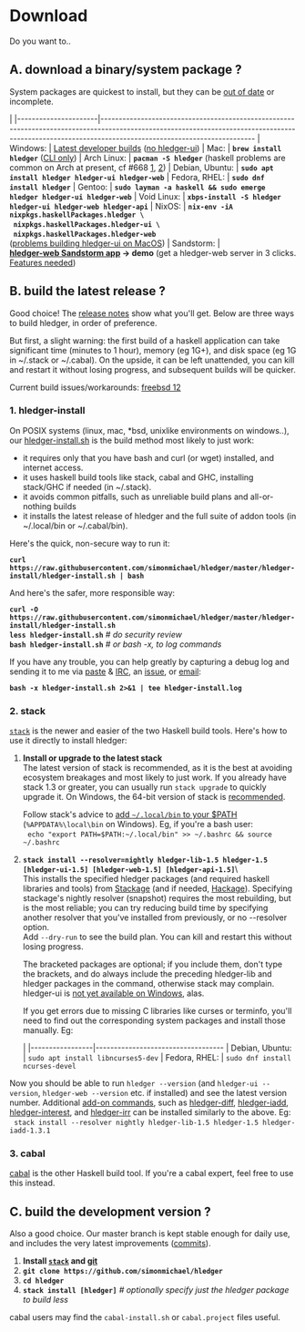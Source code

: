 # Download

Do you want to..
<a name="a"></a>

## A. download a binary/system package ?

<style>
tr { vertical-align:top; }
td { padding-bottom:.5em; padding-right:1em; }
td:first-of-type { 
  /* white-space:nowrap; */
  /* width:1%; */
}
a { white-space:nowrap; }
</style>

System packages are quickest to install, 
but they can be [out of date](https://repology.org/metapackage/hledger/badges) or incomplete. 


|
|----------------------|------------------------------------------------------------------------------------------------------------------------------------------------------------------------------------------------------
| Windows:             | [Latest developer builds](https://ci.appveyor.com/project/simonmichael/hledger/build/artifacts) ([no hledger-ui](https://github.com/jtdaugherty/vty/pull/1#issuecomment-297143444))
| Mac:                 | **`brew install hledger`** ([CLI only](https://github.com/simonmichael/hledger/issues/321#issuecomment-179920520))
| Arch Linux:          | **`pacman -S hledger`** (haskell problems are common on Arch at present, cf #668 [1](https://github.com/simonmichael/hledger/issues/668#issuecomment-352197500), [2](https://github.com/simonmichael/hledger/issues/668#issuecomment-355107667))
| Debian,&nbsp;Ubuntu: | **`sudo apt install hledger hledger-ui hledger-web`**
| Fedora,&nbsp;RHEL:   | **`sudo dnf install hledger`**
| Gentoo:              | **`sudo layman -a haskell && sudo emerge hledger hledger-ui hledger-web`**
| Void Linux:          | **`xbps-install -S hledger hledger-ui hledger-web hledger-api`**
| NixOS:               | **`nix-env -iA nixpkgs.haskellPackages.hledger \`<br>&nbsp;&nbsp;`nixpkgs.haskellPackages.hledger-ui \`<br>&nbsp;&nbsp;`nixpkgs.haskellPackages.hledger-web`** ([problems building hledger-ui on MacOS](https://github.com/simonmichael/hledger/issues/613))
| Sandstorm:           | **[hledger-web Sandstorm app](https://apps.sandstorm.io/app/8x12h6p0x0nrzk73hfq6zh2jxtgyzzcty7qsatkg7jfg2mzw5n90) -> demo** (get a hledger-web server in 3 clicks. [Features needed](https://github.com/simonmichael/hledger/issues/425))


<a name="b"></a>

## B. build the latest release ?

Good choice! The [release notes](release-notes.html) show what you'll get.
Below are three ways to build hledger, in order of preference.

But first, a slight warning: the first build of a haskell application can take
significant time (minutes to 1 hour), memory (eg 1G+), and disk space
(eg 1G in ~/.stack or ~/.cabal).  On the upside, it can be left
unattended, you can kill and restart it without losing progress, and
subsequent builds will be quicker.

Current build issues/workarounds:
[freebsd 12](https://github.com/simonmichael/hledger/issues/709)

### 1. hledger-install

On POSIX systems (linux, mac, *bsd, unixlike environments on windows..),
our [hledger-install.sh](https://github.com/simonmichael/hledger/tree/master/hledger-install)
is the build method most likely to just work:

- it requires only that you have bash and curl (or wget) installed, and internet access.
- it uses haskell build tools like stack, cabal and GHC, installing stack/GHC if needed (in ~/.stack).
- it avoids common pitfalls, such as unreliable build plans and all-or-nothing builds
- it installs the latest release of hledger and the full suite of addon tools
  (in ~/.local/bin or ~/.cabal/bin).

Here's the quick, non-secure way to run it:

 **`curl https://raw.githubusercontent.com/simonmichael/hledger/master/hledger-install/hledger-install.sh | bash`**

And here's the safer, more responsible way:

 **`curl -O https://raw.githubusercontent.com/simonmichael/hledger/master/hledger-install/hledger-install.sh`**\
 **`less hledger-install.sh`**  *# do security review*\
 **`bash hledger-install.sh`**  *# or bash -x, to log commands*

If you have any trouble, you can help greatly by capturing a debug log
and sending it to me via 
[paste](http://paste.hledger.org) & [IRC](http://irc.hledger.org),
an [issue](http://bugs.hledger.org),
or [email](docs.html#helpfeedback):

 **`bash -x hledger-install.sh 2>&1 | tee hledger-install.log`**

### 2. stack

[`stack`](http://haskell-lang.org/get-started) is the newer and easier of the two Haskell build tools.
Here's how to use it directly to install hledger:

1. **Install or upgrade to the latest stack**\
   The latest version of stack is recommended, as it is the best at avoiding ecosystem breakages and most likely to just work.
   If you already have stack 1.3 or greater, you can usually run `stack upgrade` to quickly upgrade it.
   On Windows, the 64-bit version of stack is [recommended](https://github.com/simonmichael/hledger/issues/275#issuecomment-123834252).
   <!-- On Arch, you [may need to also install GHC manually](https://github.com/simonmichael/hledger/issues/434).\ -->
   Follow stack's advice to 
   [add `~/.local/bin` to your \$PATH](https://docs.haskellstack.org/en/stable/install_and_upgrade/#path) (`%APPDATA%\local\bin` on Windows).
   Eg, if you're a bash user:\
   &nbsp;&nbsp;`echo "export PATH=$PATH:~/.local/bin" >> ~/.bashrc && source ~/.bashrc`

2. **`stack install --resolver=nightly hledger-lib-1.5 hledger-1.5 [hledger-ui-1.5] [hledger-web-1.5] [hledger-api-1.5]`**\   
   This installs the specified hledger packages (and required haskell libraries and tools) from [Stackage](https://www.stackage.org) (and if needed, [Hackage](http://hackage.haskell.org)).
   Specifying stackage's nightly resolver (snapshot) requires the most rebuilding, but is the most reliable;
   you can try reducing build time by specifying another resolver that you've installed from previously, or no --resolver option.\
   Add `--dry-run` to see the build plan. You can kill and restart this without losing progress.

    The bracketed packages are optional; if you include them, don't type the brackets, and do always 
    include the preceding hledger-lib and hledger packages in the command, otherwise stack may complain.
    hledger-ui is [not yet available on Windows](https://github.com/jtdaugherty/vty/pull/1#issuecomment-297143444), alas.

    If you get errors due to missing C libraries like curses or terminfo, you'll need to find out the corresponding
    system packages and install those manually. Eg:

    |
    |-----------------|-----------------------------------
    | Debian, Ubuntu: | `sudo apt install libncurses5-dev` 
    | Fedora, RHEL:   | `sudo dnf install ncurses-devel`

<!--
    If you need to build with an older GHC version for some reason, these commands should work
   (except on Mac Sierra which [requires at least GHC 8.0.2/lts-8](https://ghc.haskell.org/trac/ghc/ticket/12479)):\
   `stack install --resolver lts-7 hledger-lib-1.3 hledger-1.3 hledger-ui-1.3 hledger-web-1.3 hledger-api-1.3 brick-0.19 vty-5.15.1 data-clist-0.1.2.0`  *# (GHC 8.0.1)* \
   `stack install --resolver lts-6 hledger-lib-1.3 hledger-1.3 hledger-ui-1.3 hledger-web-1.3 hledger-api-1.3 megaparsec-5.3.1 brick-0.19 vty-5.15.1 data-clist-0.1.2.0 text-zipper-0.10`  *# (GHC 7.10.3)* \
-->
   <!-- keep synced with stack.yaml files -->

Now you should be able to run `hledger --version` 
(and `hledger-ui --version`, `hledger-web --version` etc. if installed)
and see the latest version number.
Additional [add-on commands](/hledger.html#third-party-add-ons),
such as
[hledger-diff](http://hackage.haskell.org/package/hledger-diff),
[hledger-iadd](http://hackage.haskell.org/package/hledger-iadd),
[hledger-interest](http://hackage.haskell.org/package/hledger-interest),
and [hledger-irr](http://hackage.haskell.org/package/hledger-irr)
can be installed similarly to the above. Eg:\
&nbsp;&nbsp;`stack install --resolver nightly hledger-lib-1.5 hledger-1.5 hledger-iadd-1.3.1`


### 3. cabal

[cabal](https://www.haskell.org/cabal/) is the other Haskell build tool. If you're a cabal expert, feel free to use this instead.

<a name="c"></a>

## C. build the development version ?

Also a good choice. Our master branch is kept stable enough for daily use,
and includes the very latest improvements ([commits](https://github.com/simonmichael/hledger/commits/master)).

1. **Install [`stack`](#stack) and [git](https://en.wikipedia.org/wiki/Git)**
2. **`git clone https://github.com/simonmichael/hledger`**
3. **`cd hledger`**
4. **`stack install [hledger]`**  *# optionally specify just the hledger package to build less* 

cabal users may find the `cabal-install.sh` or `cabal.project` files useful.

<!-- now covered by stack.yaml I think:
 Nix users taking advantage of Stack integration may need to use Stack's `--no-nix-pure` flag to build hledger. -->
